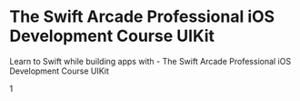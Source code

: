 # The Swift Arcade Professional iOS Development Course UIKit
Learn to Swift while building apps with - The Swift Arcade Professional iOS Development Course UIKit

1


